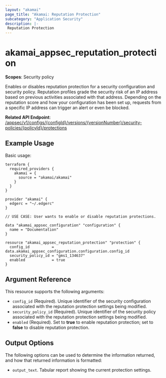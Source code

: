 ```yaml
---
layout: "akamai"
page_title: "Akamai: Reputation Protection"
subcategory: "Application Security"
description: |-
 Reputation Protection
---
```


# akamai_appsec_reputation_protection

**Scopes**: Security policy

Enables or disables reputation protection for a security configuration and security policy.
Reputation profiles grade the security risk of an IP address based on previous activities associated with that address.
Depending on the reputation score and how your configuration has been set up, requests from a specific IP address can trigger an alert or even be blocked.

**Related API Endpoint**: [/appsec/v1/configs/{configId}/versions/{versionNumber}/security-policies/{policyId}/protections](https://developer.akamai.com/api/cloud_security/application_security/v1.html#putprotections)

## Example Usage

Basic usage:

```
terraform {
  required_providers {
    akamai = {
      source = "akamai/akamai"
    }
  }
}

provider "akamai" {
  edgerc = "~/.edgerc"
}

// USE CASE: User wants to enable or disable reputation protections.

data "akamai_appsec_configuration" "configuration" {
  name = "Documentation"
}

resource "akamai_appsec_reputation_protection" "protection" {
  config_id          = data.akamai_appsec_configuration.configuration.config_id
  security_policy_id = "gms1_134637"
  enabled            = true
}
```

## Argument Reference

This resource supports the following arguments:

- `config_id` (Required). Unique identifier of the security configuration associated with the reputation protection settings being modified.
- `security_policy_id` (Required). Unique identifier of the security policy associated with the reputation protection settings being modified.
- `enabled` (Required). Set to **true** to enable reputation protection; set to **false** to disable reputation protection.

## Output Options

The following options can be used to determine the information returned, and how that returned information is formatted:

- `output_text`. Tabular report showing the current protection settings.

